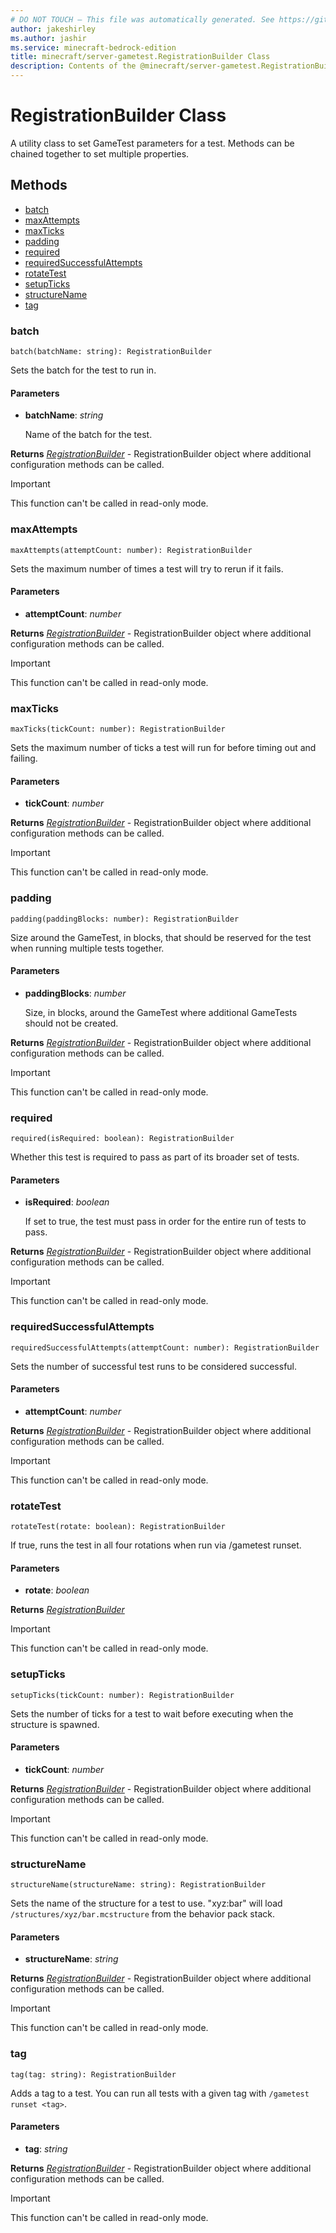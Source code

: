 ```yaml
---
# DO NOT TOUCH — This file was automatically generated. See https://github.com/mojang/minecraftapidocsgenerator to modify descriptions, examples, etc.
author: jakeshirley
ms.author: jashir
ms.service: minecraft-bedrock-edition
title: minecraft/server-gametest.RegistrationBuilder Class
description: Contents of the @minecraft/server-gametest.RegistrationBuilder class.
---
```

# RegistrationBuilder Class

A utility class to set GameTest parameters for a test. Methods can be chained together to set multiple properties.

## Methods
- [batch](#batch)
- [maxAttempts](#maxattempts)
- [maxTicks](#maxticks)
- [padding](#padding)
- [required](#required)
- [requiredSuccessfulAttempts](#requiredsuccessfulattempts)
- [rotateTest](#rotatetest)
- [setupTicks](#setupticks)
- [structureName](#structurename)
- [tag](#tag)

### **batch**
`
batch(batchName: string): RegistrationBuilder
`

Sets the batch for the test to run in.

#### **Parameters**
- **batchName**: *string*
  
  Name of the batch for the test.

**Returns** [*RegistrationBuilder*](RegistrationBuilder.md) - RegistrationBuilder object where additional configuration methods can be called.

> [!IMPORTANT]
> This function can't be called in read-only mode.

### **maxAttempts**
`
maxAttempts(attemptCount: number): RegistrationBuilder
`

Sets the maximum number of times a test will try to rerun if it fails.

#### **Parameters**
- **attemptCount**: *number*

**Returns** [*RegistrationBuilder*](RegistrationBuilder.md) - RegistrationBuilder object where additional configuration methods can be called.

> [!IMPORTANT]
> This function can't be called in read-only mode.

### **maxTicks**
`
maxTicks(tickCount: number): RegistrationBuilder
`

Sets the maximum number of ticks a test will run for before timing out and failing.

#### **Parameters**
- **tickCount**: *number*

**Returns** [*RegistrationBuilder*](RegistrationBuilder.md) - RegistrationBuilder object where additional configuration methods can be called.

> [!IMPORTANT]
> This function can't be called in read-only mode.

### **padding**
`
padding(paddingBlocks: number): RegistrationBuilder
`

Size around the GameTest, in blocks, that should be reserved for the test when running multiple tests together.

#### **Parameters**
- **paddingBlocks**: *number*
  
  Size, in blocks, around the GameTest where additional GameTests should not be created.

**Returns** [*RegistrationBuilder*](RegistrationBuilder.md) - RegistrationBuilder object where additional configuration methods can be called.

> [!IMPORTANT]
> This function can't be called in read-only mode.

### **required**
`
required(isRequired: boolean): RegistrationBuilder
`

Whether this test is required to pass as part of its broader set of tests.

#### **Parameters**
- **isRequired**: *boolean*
  
  If set to true, the test must pass in order for the entire run of tests to pass.

**Returns** [*RegistrationBuilder*](RegistrationBuilder.md) - RegistrationBuilder object where additional configuration methods can be called.

> [!IMPORTANT]
> This function can't be called in read-only mode.

### **requiredSuccessfulAttempts**
`
requiredSuccessfulAttempts(attemptCount: number): RegistrationBuilder
`

Sets the number of successful test runs to be considered successful.

#### **Parameters**
- **attemptCount**: *number*

**Returns** [*RegistrationBuilder*](RegistrationBuilder.md) - RegistrationBuilder object where additional configuration methods can be called.

> [!IMPORTANT]
> This function can't be called in read-only mode.

### **rotateTest**
`
rotateTest(rotate: boolean): RegistrationBuilder
`

If true, runs the test in all four rotations when run via /gametest runset.

#### **Parameters**
- **rotate**: *boolean*

**Returns** [*RegistrationBuilder*](RegistrationBuilder.md)

> [!IMPORTANT]
> This function can't be called in read-only mode.

### **setupTicks**
`
setupTicks(tickCount: number): RegistrationBuilder
`

Sets the number of ticks for a test to wait before executing when the structure is spawned.

#### **Parameters**
- **tickCount**: *number*

**Returns** [*RegistrationBuilder*](RegistrationBuilder.md) - RegistrationBuilder object where additional configuration methods can be called.

> [!IMPORTANT]
> This function can't be called in read-only mode.

### **structureName**
`
structureName(structureName: string): RegistrationBuilder
`

Sets the name of the structure for a test to use. "xyz:bar" will load `/structures/xyz/bar.mcstructure` from the behavior pack stack.

#### **Parameters**
- **structureName**: *string*

**Returns** [*RegistrationBuilder*](RegistrationBuilder.md) - RegistrationBuilder object where additional configuration methods can be called.

> [!IMPORTANT]
> This function can't be called in read-only mode.

### **tag**
`
tag(tag: string): RegistrationBuilder
`

Adds a tag to a test. You can run all tests with a given tag with `/gametest runset <tag>`.

#### **Parameters**
- **tag**: *string*

**Returns** [*RegistrationBuilder*](RegistrationBuilder.md) - RegistrationBuilder object where additional configuration methods can be called.

> [!IMPORTANT]
> This function can't be called in read-only mode.
